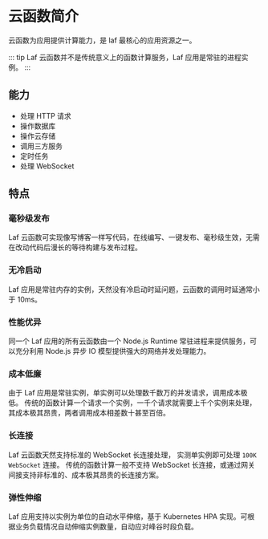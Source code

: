 
# 云函数简介

云函数为应用提供计算能力，是 laf 最核心的应用资源之一。

::: tip
Laf 云函数并不是传统意义上的函数计算服务，Laf 应用是常驻的进程实例。
:::


## 能力

- 处理 HTTP 请求
- 操作数据库
- 操作云存储
- 调用三方服务
- 定时任务
- 处理 WebSocket


## 特点

### 毫秒级发布

Laf 云函数可实现像写博客一样写代码，在线编写、一键发布、毫秒级生效，无需在改动代码后漫长的等待构建与发布过程。

### 无冷启动

Laf 应用是常驻内存的实例，天然没有冷启动时延问题，云函数的调用时延通常小于 10ms。

### 性能优异

同一个 Laf 应用的所有云函数由一个 Node.js Runtime 常驻进程来提供服务，可以充分利用 Node.js 异步 IO 模型提供强大的网络并发处理能力。

### 成本低廉

由于 Laf 应用是常驻实例，单实例可以处理数千数万的并发请求，调用成本极低。
传统的函数计算一个请求一个实例，一千个请求就需要上千个实例来处理，其成本极其昂贵，两者调用成本相差数十甚至百倍。

### 长连接

Laf 云函数天然支持标准的 WebSocket 长连接处理， 实测单实例即可处理 `100K WebSocket` 连接。
传统的函数计算一般不支持 WebSocket 长连接，或通过网关间接支持非标准的、成本极其昂贵的长连接方案。

### 弹性伸缩

Laf 应用支持以实例为单位的自动水平伸缩，基于 Kubernetes HPA 实现。可根据业务负载情况自动伸缩实例数量，自动应对峰谷时段负载。
